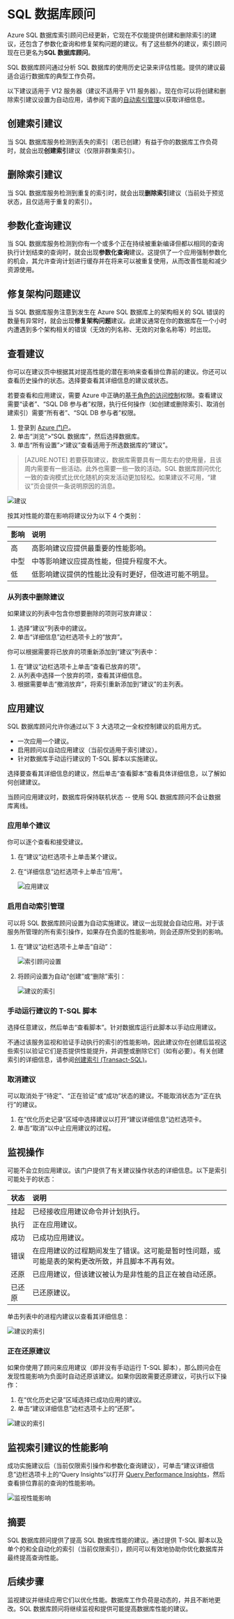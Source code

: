 <properties 
   pageTitle="Azure SQL 数据库顾问" 
   description="Azure SQL 数据库顾问为你的现有 SQL 数据库提供建议，这样可以提高当前的查询性能。" 
   services="sql-database" 
   documentationCenter="" 
   authors="stevestein" 
   manager="jhubbard" 
   editor="monicar"/>

<tags
   ms.service="sql-database"
   ms.date="05/10/2016"
   wacn.date="06/14/2016"/>

# SQL 数据库顾问

Azure SQL 数据库索引顾问已经更新，它现在不仅能提供创建和删除索引的建议，还包含了参数化查询和修复架构问题的建议。有了这些额外的建议，索引顾问现在已更名为**SQL 数据库顾问**。

SQL 数据库顾问通过分析 SQL 数据库的使用历史记录来评估性能。提供的建议最适合运行数据库的典型工作负荷。

以下建议适用于 V12 服务器（建议不适用于 V11 服务器）。现在你可以将创建和删除索引建议设置为自动应用，请参阅下面的[自动索引管理](#enable-automatic-index-management)以获取详细信息。

## 创建索引建议 

当 SQL 数据库服务检测到丢失的索引（若已创建）有益于你的数据库工作负荷时，就会出现**创建索引**建议（仅限非群集索引）。


## 删除索引建议

当 SQL 数据库服务检测到重复的索引时，就会出现**删除索引**建议（当前处于预览状态，且仅适用于重复的索引）。

## 参数化查询建议

当 SQL 数据库服务检测到你有一个或多个正在持续被重新编译但都以相同的查询执行计划结束的查询时，就会出现**参数化查询**建议。这提供了一个应用强制参数化的机会，其允许查询计划进行缓存并在将来可以被重复使用，从而改善性能和减少资源使用。

## 修复架构问题建议

当 SQL 数据库服务注意到发生在 Azure SQL 数据库上的架构相关的 SQL 错误的数量有异常时，就会出现**修复架构问题**建议。此建议通常在你的数据库在一个小时内遭遇到多个架构相关的错误（无效的列名称、无效的对象名称等）时出现。


## 查看建议

你可以在建议页中根据其对提高性能的潜在影响来查看排位靠前的建议。你还可以查看历史操作的状态。选择要查看其详细信息的建议或状态。

若要查看和应用建议，需要 Azure 中正确的[基于角色的访问控制](/documentation/articles/role-based-access-control-configure)权限。查看建议需要“读者”、“SQL DB 参与者”权限，执行任何操作（如创建或删除索引、取消创建索引）需要“所有者”、“SQL DB 参与者”权限。

1. 登录到 [Azure 门户](https://portal.azure.cn)。
2. 单击“浏览”>“SQL 数据库”，然后选择数据库。
5. 单击“所有设置”>“建议”查看适用于所选数据库的“建议”。

> [AZURE.NOTE] 若要获取建议，数据库需要具有一周左右的使用量，且该周内需要有一些活动。此外也需要一些一致的活动。SQL 数据库顾问优化一致的查询模式比优化随机的突发活动更加轻松。如果建议不可用，“建议”页会提供一条说明原因的消息。

![建议](./media/sql-database-index-advisor/recommendations.png)

按其对性能的潜在影响将建议分为以下 4 个类别：

| 影响 | 说明 |
| :--- | :--- |
| 高 | 高影响建议应提供最重要的性能影响。 |
| 中型 | 中等影响建议应提高性能，但提升程度不大。 |
| 低 | 低影响建议提供的性能比没有时更好，但改进可能不明显。 


### 从列表中删除建议

如果建议的列表中包含你想要删除的项则可放弃建议：

1. 选择“建议”列表中的建议。
2. 单击“详细信息”边栏选项卡上的“放弃”。


你可以根据需要将已放弃的项重新添加到“建议”列表中：

1. 在“建议”边栏选项卡上单击“查看已放弃的项”。
1. 从列表中选择一个放弃的项，查看其详细信息。
1. 根据需要单击“撤消放弃”，将索引重新添加到“建议”的主列表。



## 应用建议

SQL 数据库顾问允许你通过以下 3 大选项之一全权控制建议的启用方式。

- 一次应用一个建议。
- 启用顾问以自动应用建议（当前仅适用于索引建议）。
- 针对数据库手动运行建议的 T-SQL 脚本以实施建议。

选择要查看其详细信息的建议，然后单击“查看脚本”查看具体详细信息，以了解如何创建建议。

当顾问应用建议时，数据库将保持联机状态 -- 使用 SQL 数据库顾问不会让数据库离线。

### 应用单个建议

你可以逐个查看和接受建议。

1. 在“建议”边栏选项卡上单击某个建议。
2. 在“详细信息”边栏选项卡上单击“应用”。

    ![应用建议](./media/sql-database-index-advisor/apply.png)


### 启用自动索引管理

可以将 SQL 数据库顾问设置为自动实施建议。建议一出现就会自动应用。对于该服务所管理的所有索引操作，如果存在负面的性能影响，则会还原所受到的影响。

1. 在“建议”边栏选项卡上单击“自动”：

    ![索引顾问设置](./media/sql-database-index-advisor/settings.png)

2. 将顾问设置为自动“创建”或“删除”索引：

    ![建议的索引](./media/sql-database-index-advisor/automation.png)




### 手动运行建议的 T-SQL 脚本

选择任意建议，然后单击“查看脚本”。针对数据库运行此脚本以手动应用建议。

不通过该服务监视和验证手动执行的索引的性能影响，因此建议你在创建后监视这些索引以验证它们是否提供性能提升，并调整或删除它们（如有必要）。有关创建索引的详细信息，请参阅[创建索引 (Transact-SQL)](https://msdn.microsoft.com/zh-cn/library/ms188783.aspx)。


### 取消建议

可以取消处于“待定”、“正在验证”或“成功”状态的建议。不能取消状态为“正在执行”的建议。

1. 在“优化历史记录”区域中选择建议以打开“建议详细信息”边栏选项卡。
2. 单击“取消”以中止应用建议的过程。



## 监视操作

可能不会立刻应用建议。该门户提供了有关建议操作状态的详细信息。以下是索引可能处于的状态：

| 状态 | 说明 |
| :--- | :--- |
| 挂起 | 已经接收应用建议命令并计划执行。 |
| 执行 | 正在应用建议。 |
| 成功 | 已成功应用建议。 |
| 错误 | 在应用建议的过程期间发生了错误。这可能是暂时性问题，或可能是表的架构更改所致，并且脚本不再有效。 |
| 还原 | 已应用建议，但该建议被认为是非性能的且正在被自动还原。 |
| 已还原 | 已还原建议。 |

单击列表中的进程内建议以查看其详细信息：

![建议的索引](./media/sql-database-index-advisor/operations.png)



### 正在还原建议

如果你使用了顾问来应用建议（即并没有手动运行 T-SQL 脚本），那么顾问会在发现性能影响为负面时自动还原该建议。如果你因故需要还原建议，可执行以下操作：


1. 在“优化历史记录”区域选择已成功应用的建议。
2. 单击“建议详细信息”边栏选项卡上的“还原”。

![建议的索引](./media/sql-database-index-advisor/details.png)


## 监视索引建议的性能影响

成功实施建议后（当前仅限索引操作和参数化查询建议），可单击“建议详细信息”边栏选项卡上的“Query Insights”以打开 [Query Performance Insights](/documentation/articles/sql-database-query-performance)，然后查看排位靠前的查询的性能影响。

![监视性能影响](./media/sql-database-index-advisor/query-insights.png)



## 摘要

SQL 数据库顾问提供了提高 SQL 数据库性能的建议。通过提供 T-SQL 脚本以及单个的和全自动化的索引（当前仅限索引），顾问可以有效地协助你优化数据库并最终提高查询性能。



## 后续步骤

监视建议并继续应用它们以优化性能。数据库工作负荷是动态的，并且不断地更改。SQL 数据库顾问将继续监视和提供可能提高数据库性能的建议。






<!---HONumber=Mooncake_0530_2016-->
